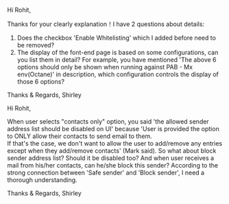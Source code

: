 Hi Rohit,

Thanks for your clearly explanation！I have 2 questions about details:
1. Does the checkbox 'Enable Whitelisting' which I added before need to be removed?
2. The display of the font-end page is based on some configurations, can you list them in detail? 
For example, you have mentioned 'The above 6 options should only be shown when running against PAB - Mx env(Octane)' in description,
which configuration controls the display of those 6 options?

Thanks & Regards,
Shirley


Hi Rohit,

When user selects "contacts only" option, you said 'the allowed sender address list should be disabled on UI' because 'User is provided the option to ONLY allow their contacts to send email to them.  
If that's the case, we don't want to allow the user to add/remove any entries except when they add/remove contacts' (Mark said).
So what about block sender address list? Should it be disabled too?
And when user receives a mail from his/her contacts, can he/she block this sender? 
According to the strong connection between 'Safe sender' and 'Block sender', I need a thorough understanding.

Thanks & Regards,
Shirley
